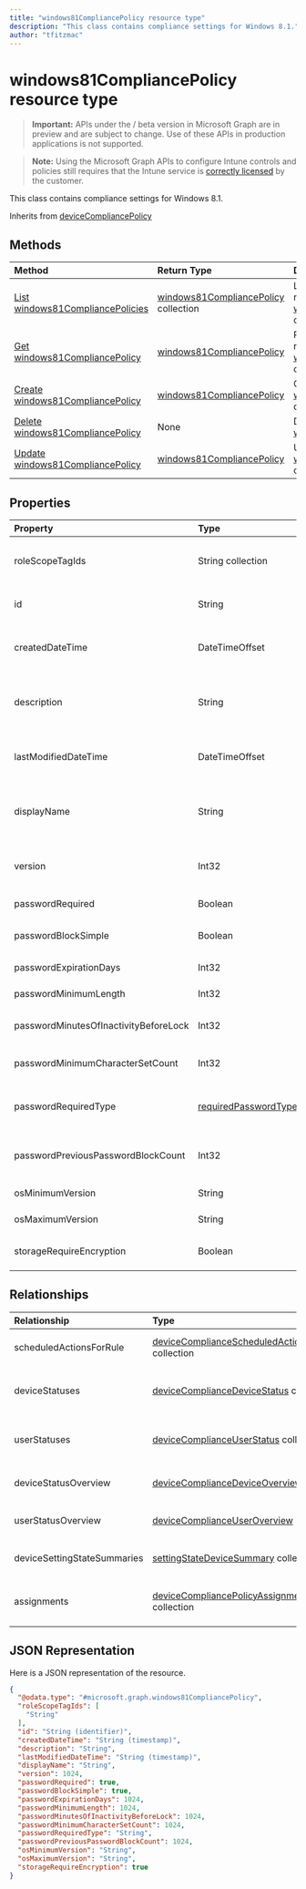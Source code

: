 ```yaml
---
title: "windows81CompliancePolicy resource type"
description: "This class contains compliance settings for Windows 8.1."
author: "tfitzmac"
---
```


# windows81CompliancePolicy resource type

> **Important:** APIs under the / beta version in Microsoft Graph are in preview and are subject to change. Use of these APIs in production applications is not supported.

> **Note:** Using the Microsoft Graph APIs to configure Intune controls and policies still requires that the Intune service is [correctly licensed](https://go.microsoft.com/fwlink/?linkid=839381) by the customer.

This class contains compliance settings for Windows 8.1.

Inherits from [deviceCompliancePolicy](../resources/intune-deviceconfig-devicecompliancepolicy.md)

## Methods
|Method|Return Type|Description|
|:---|:---|:---|
|[List windows81CompliancePolicies](../api/intune-deviceconfig-windows81compliancepolicy-list.md)|[windows81CompliancePolicy](../resources/intune-deviceconfig-windows81compliancepolicy.md) collection|List properties and relationships of the [windows81CompliancePolicy](../resources/intune-deviceconfig-windows81compliancepolicy.md) objects.|
|[Get windows81CompliancePolicy](../api/intune-deviceconfig-windows81compliancepolicy-get.md)|[windows81CompliancePolicy](../resources/intune-deviceconfig-windows81compliancepolicy.md)|Read properties and relationships of the [windows81CompliancePolicy](../resources/intune-deviceconfig-windows81compliancepolicy.md) object.|
|[Create windows81CompliancePolicy](../api/intune-deviceconfig-windows81compliancepolicy-create.md)|[windows81CompliancePolicy](../resources/intune-deviceconfig-windows81compliancepolicy.md)|Create a new [windows81CompliancePolicy](../resources/intune-deviceconfig-windows81compliancepolicy.md) object.|
|[Delete windows81CompliancePolicy](../api/intune-deviceconfig-windows81compliancepolicy-delete.md)|None|Deletes a [windows81CompliancePolicy](../resources/intune-deviceconfig-windows81compliancepolicy.md).|
|[Update windows81CompliancePolicy](../api/intune-deviceconfig-windows81compliancepolicy-update.md)|[windows81CompliancePolicy](../resources/intune-deviceconfig-windows81compliancepolicy.md)|Update the properties of a [windows81CompliancePolicy](../resources/intune-deviceconfig-windows81compliancepolicy.md) object.|

## Properties
|Property|Type|Description|
|:---|:---|:---|
|roleScopeTagIds|String collection|List of Scope Tags for this Entity instance. Inherited from [deviceCompliancePolicy](../resources/intune-deviceconfig-devicecompliancepolicy.md)|
|id|String|Key of the entity. Inherited from [deviceCompliancePolicy](../resources/intune-deviceconfig-devicecompliancepolicy.md)|
|createdDateTime|DateTimeOffset|DateTime the object was created. Inherited from [deviceCompliancePolicy](../resources/intune-deviceconfig-devicecompliancepolicy.md)|
|description|String|Admin provided description of the Device Configuration. Inherited from [deviceCompliancePolicy](../resources/intune-deviceconfig-devicecompliancepolicy.md)|
|lastModifiedDateTime|DateTimeOffset|DateTime the object was last modified. Inherited from [deviceCompliancePolicy](../resources/intune-deviceconfig-devicecompliancepolicy.md)|
|displayName|String|Admin provided name of the device configuration. Inherited from [deviceCompliancePolicy](../resources/intune-deviceconfig-devicecompliancepolicy.md)|
|version|Int32|Version of the device configuration. Inherited from [deviceCompliancePolicy](../resources/intune-deviceconfig-devicecompliancepolicy.md)|
|passwordRequired|Boolean|Require a password to unlock Windows device.|
|passwordBlockSimple|Boolean|Indicates whether or not to block simple password.|
|passwordExpirationDays|Int32|Password expiration in days.|
|passwordMinimumLength|Int32|The minimum password length.|
|passwordMinutesOfInactivityBeforeLock|Int32|Minutes of inactivity before a password is required.|
|passwordMinimumCharacterSetCount|Int32|The number of character sets required in the password.|
|passwordRequiredType|[requiredPasswordType](../resources/intune-deviceconfig-requiredpasswordtype.md)|The required password type. Possible values are: `deviceDefault`, `alphanumeric`, `numeric`.|
|passwordPreviousPasswordBlockCount|Int32|The number of previous passwords to prevent re-use of. Valid values 0 to 24|
|osMinimumVersion|String|Minimum Windows 8.1 version.|
|osMaximumVersion|String|Maximum Windows 8.1 version.|
|storageRequireEncryption|Boolean|Indicates whether or not to require encryption on a windows 8.1 device.|

## Relationships
|Relationship|Type|Description|
|:---|:---|:---|
|scheduledActionsForRule|[deviceComplianceScheduledActionForRule](../resources/intune-deviceconfig-devicecompliancescheduledactionforrule.md) collection|The list of scheduled action for this rule Inherited from [deviceCompliancePolicy](../resources/intune-deviceconfig-devicecompliancepolicy.md)|
|deviceStatuses|[deviceComplianceDeviceStatus](../resources/intune-deviceconfig-devicecompliancedevicestatus.md) collection|List of DeviceComplianceDeviceStatus. Inherited from [deviceCompliancePolicy](../resources/intune-deviceconfig-devicecompliancepolicy.md)|
|userStatuses|[deviceComplianceUserStatus](../resources/intune-deviceconfig-devicecomplianceuserstatus.md) collection|List of DeviceComplianceUserStatus. Inherited from [deviceCompliancePolicy](../resources/intune-deviceconfig-devicecompliancepolicy.md)|
|deviceStatusOverview|[deviceComplianceDeviceOverview](../resources/intune-deviceconfig-devicecompliancedeviceoverview.md)|Device compliance devices status overview Inherited from [deviceCompliancePolicy](../resources/intune-deviceconfig-devicecompliancepolicy.md)|
|userStatusOverview|[deviceComplianceUserOverview](../resources/intune-deviceconfig-devicecomplianceuseroverview.md)|Device compliance users status overview Inherited from [deviceCompliancePolicy](../resources/intune-deviceconfig-devicecompliancepolicy.md)|
|deviceSettingStateSummaries|[settingStateDeviceSummary](../resources/intune-deviceconfig-settingstatedevicesummary.md) collection|Compliance Setting State Device Summary Inherited from [deviceCompliancePolicy](../resources/intune-deviceconfig-devicecompliancepolicy.md)|
|assignments|[deviceCompliancePolicyAssignment](../resources/intune-deviceconfig-devicecompliancepolicyassignment.md) collection|The collection of assignments for this compliance policy. Inherited from [deviceCompliancePolicy](../resources/intune-deviceconfig-devicecompliancepolicy.md)|

## JSON Representation
Here is a JSON representation of the resource.
<!-- {
  "blockType": "resource",
  "keyProperty": "id",
  "@odata.type": "microsoft.graph.windows81CompliancePolicy"
}
-->
``` json
{
  "@odata.type": "#microsoft.graph.windows81CompliancePolicy",
  "roleScopeTagIds": [
    "String"
  ],
  "id": "String (identifier)",
  "createdDateTime": "String (timestamp)",
  "description": "String",
  "lastModifiedDateTime": "String (timestamp)",
  "displayName": "String",
  "version": 1024,
  "passwordRequired": true,
  "passwordBlockSimple": true,
  "passwordExpirationDays": 1024,
  "passwordMinimumLength": 1024,
  "passwordMinutesOfInactivityBeforeLock": 1024,
  "passwordMinimumCharacterSetCount": 1024,
  "passwordRequiredType": "String",
  "passwordPreviousPasswordBlockCount": 1024,
  "osMinimumVersion": "String",
  "osMaximumVersion": "String",
  "storageRequireEncryption": true
}
```






